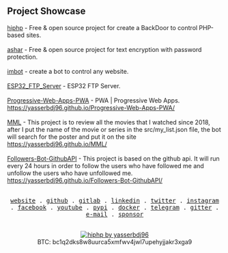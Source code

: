 ## Project Showcase
[hiphp](https://github.com/yasserbdj96/hiphp) - Free & open source project for create a BackDoor to control PHP-based sites.</br></br>
[ashar](https://github.com/yasserbdj96/ashar) - Free & open source project for text encryption with password protection.</br></br>
[imbot](https://github.com/yasserbdj96/imbot) - create a bot to control any website.</br></br>
[ESP32_FTP_Server](https://github.com/yasserbdj96/ESP32_FTP_Server) - ESP32 FTP Server.</br></br>
[Progressive-Web-Apps-PWA](https://github.com/yasserbdj96/Progressive-Web-Apps-PWA) - PWA | Progressive Web Apps. https://yasserbdj96.github.io/Progressive-Web-Apps-PWA/</br></br>
[MML](https://github.com/yasserbdj96/MML) - This project is to review all the movies that I watched since 2018, after I put the name of the movie or series in the src/my_list.json file, the bot will search for the poster and put it on the site https://yasserbdj96.github.io/MML/</br></br>
[Followers-Bot-GithubAPI](https://github.com/yasserbdj96/Followers-Bot-GithubAPI) - This project is based on the github api. It will run every 24 hours in order to follow the users who have followed me and unfollow the users who have unfollowed me. https://yasserbdj96.github.io/Followers-Bot-GithubAPI/</br></br>


<p align="center">
  <samp>
    <a href="https://yasserbdj96.github.io/">website</a> .
    <a href="https://github.com/yasserbdj96">github</a> .
    <a href="https://gitlab.com/yasserbdj96">gitlab</a> .
    <a href="https://www.linkedin.com/in/yasserbdj96">linkedin</a> .
    <a href="https://twitter.com/yasserbdj96">twitter</a> .
    <a href="https://instagram.com/yasserbdj96">instagram</a> .
    <a href="https://www.facebook.com/yasserbdj96">facebook</a> .
    <a href="https://www.youtube.com/@yasserbdj96">youtube</a> .
    <a href="https://pypi.org/user/yasserbdj96">pypi</a> .
    <a href="https://hub.docker.com/u/yasserbdj96">docker</a> .
    <a href="https://t.me/yasserbdj96">telegram</a> .
    <a href="https://gitter.im/yasserbdj96/yasserbdj96">gitter</a> .
    <a href="mailto:yasser.bdj96@gmail.com">e-mail</a> .
    <a href="https://ko-fi.com/yasserbdj96">sponsor</a>
  </samp>
</p>


<br>
<div align="center">
    <a href="https://ko-fi.com/yasserbdj96">
        <img src="https://ko-fi.com/img/githubbutton_sm.svg" alt="hiphp by yasserbdj96">
    </a><br>
    BTC: bc1q2dks8w8uurca5xmfwv4jwl7upehyjjakr3xga9<br>
</div>
